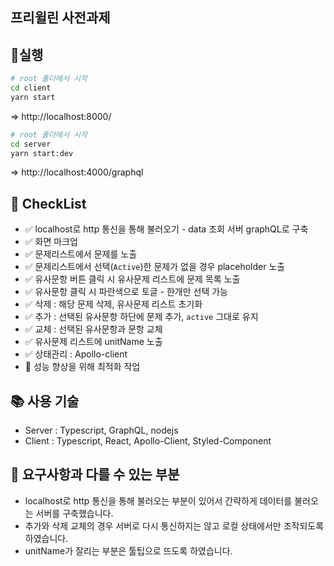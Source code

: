 ## 프리윌린 사전과제

## 🎈실행

```bash
# root 폴더에서 시작
cd client
yarn start

```

=> http://localhost:8000/

```bash
# root 폴더에서 시작
cd server
yarn start:dev

```

=> http://localhost:4000/graphql

## 🥎 CheckList

- ✅ localhost로 http 통신을 통해 불러오기 - data 조회 서버 graphQL로 구축
- ✅ 화면 마크업
- ✅ 문제리스트에서 문제를 노출
- ✅ 문제리스트에서 선택(`Active`)한 문제가 없을 경우 placeholder 노출
- ✅ 유사문항 버튼 클릭 시 유사문제 리스트에 문제 목록 노출
- ✅ 유사문항 클릭 시 파란색으로 토글 - 한개만 선택 가능
- ✅ 삭제 : 해당 문제 삭제, 유사문제 리스트 초기화
- ✅ 추가 : 선택된 유사문항 하단에 문제 추가, `active` 그대로 유지
- ✅ 교체 : 선택된 유사문항과 문항 교체
- ✅ 유사문제 리스트에 unitName 노출
- ✅ 상태관리 : Apollo-client
- 🔺 성능 향상을 위해 최적화 작업

## 📚 사용 기술

- Server : Typescript, GraphQL, nodejs
- Client : Typescript, React, Apollo-Client, Styled-Component

## 🧐 요구사항과 다를 수 있는 부분

- localhost로 http 통신을 통해 불러오는 부분이 있어서 간략하게 데이터를 불러오는 서버를 구축했습니다.
- 추가와 삭제 교체의 경우 서버로 다시 통신하지는 않고 로컬 상태에서만 조작되도록 하였습니다.
- unitName가 잘리는 부분은 툴팁으로 뜨도록 하였습니다.

